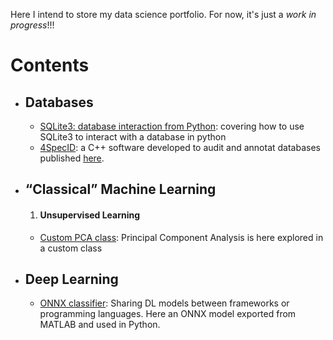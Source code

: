 Here I intend to store my data science portfolio. 
For now, it's just a *work in progress*!!!


# Contents
 - ## Databases
   - [SQLite3: database interaction from Python](https://github.com/econdesousa/portfolio/blob/main/SQLite3-database-interaction-from-Python/sqlite3.ipynb): covering how to use SQLite3 to interact with a database in python
   - [4SpecID](https://github.com/4specid/4specid): a C++ software developed to audit and annotat databases published [here](https://www.mdpi.com/2073-4425/12/1/61).
 - ## “Classical” Machine Learning
   1. #### Unsupervised Learning
   - [Custom PCA class](https://github.com/econdesousa/portfolio/blob/main/PCA/PCA.ipynb): Principal Component Analysis is here explored in a custom class

 - ## Deep Learning
   - [ONNX classifier](https://github.com/econdesousa/portfolio/blob/main/ONNXclassifier/onnxClassify.ipynb): Sharing DL models between frameworks or programming languages. Here an ONNX model exported from MATLAB and used in Python.



